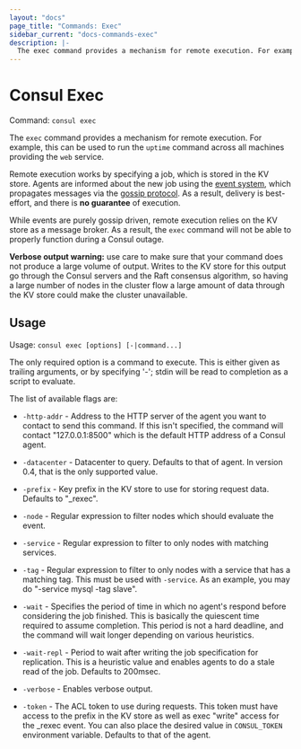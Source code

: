 ```yaml
---
layout: "docs"
page_title: "Commands: Exec"
sidebar_current: "docs-commands-exec"
description: |-
  The exec command provides a mechanism for remote execution. For example, this can be used to run the `uptime` command across all machines providing the `web` service.
---
```


# Consul Exec

Command: `consul exec`

The `exec` command provides a mechanism for remote execution. For example,
this can be used to run the `uptime` command across all machines providing
the `web` service.

Remote execution works by specifying a job, which is stored in the KV store.
Agents are informed about the new job using the [event system](/docs/commands/event.html),
which propagates messages via the [gossip protocol](/docs/internals/gossip.html).
As a result, delivery is best-effort, and there is **no guarantee** of execution.

While events are purely gossip driven, remote execution relies on the KV store
as a message broker. As a result, the `exec` command will not be able to
properly function during a Consul outage.

**Verbose output warning:** use care to make sure that your command does not
produce a large volume of output. Writes to the KV store for this output go
through the Consul servers and the Raft consensus algorithm, so having a large
number of nodes in the cluster flow a large amount of data through the KV store
could make the cluster unavailable.

## Usage

Usage: `consul exec [options] [-|command...]`

The only required option is a command to execute. This is either given
as trailing arguments, or by specifying '-'; stdin will be read to
completion as a script to evaluate.

The list of available flags are:

* `-http-addr` - Address to the HTTP server of the agent you want to contact
  to send this command. If this isn't specified, the command will contact
  "127.0.0.1:8500" which is the default HTTP address of a Consul agent.

* `-datacenter` - Datacenter to query. Defaults to that of agent. In version
  0.4, that is the only supported value.

* `-prefix` - Key prefix in the KV store to use for storing request data.
  Defaults to "_rexec".

* `-node` - Regular expression to filter nodes which should evaluate the event.

* `-service` - Regular expression to filter to only nodes with matching services.

* `-tag` - Regular expression to filter to only nodes with a service that has
  a matching tag. This must be used with `-service`. As an example, you may
  do "-service mysql -tag slave".

* `-wait` - Specifies the period of time in which no agent's respond before considering
  the job finished. This is basically the quiescent time required to assume completion.
  This period is not a hard deadline, and the command will wait longer depending on
  various heuristics.

* `-wait-repl` - Period to wait after writing the job specification for replication.
  This is a heuristic value and enables agents to do a stale read of the job. Defaults
  to 200msec.

* `-verbose` - Enables verbose output.

* `-token` - The ACL token to use during requests. This token must have access
  to the prefix in the KV store as well as exec "write" access for the _rexec
  event. You can also place the desired value in `CONSUL_TOKEN` environment variable.
  Defaults to that of the agent.

